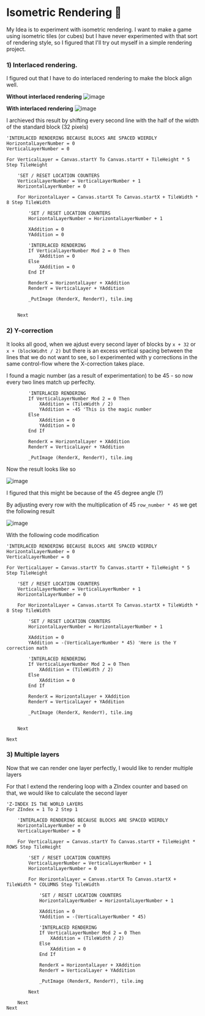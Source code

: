 # Isometric Rendering 🧊

My Idea is to experiment with isometric rendering. I want to make a game using isometric tiles (or cubes) but I have never experimented with that sort of rendering style, so I figured that I'll try out myself in a simple rendering project. 

### 1) Interlaced rendering. 

I figured out that I have to do interlaced rendering to make the block align well.

**Without interlaced rendering**
![image](./docs/non-interlaced.png)

**With interlaced rendering**
![image](./docs/interlaced-with-no-y-correction.png)

I archieved this result by shifting every second line with the half of the width of the standard block (32 pixels)

```basic
'INTERLACED RENDERING BECAUSE BLOCKS ARE SPACED WIERDLY
HorizontalLayerNumber = 0
VerticalLayerNumber = 0

For VerticalLayer = Canvas.startY To Canvas.startY + TileHeight * 5 Step TileHeight

    'SET / RESET LOCATION COUNTERS
    VerticalLayerNumber = VerticalLayerNumber + 1
    HorizontalLayerNumber = 0

    For HorizontalLayer = Canvas.startX To Canvas.startX + TileWidth * 8 Step TileWidth

        'SET / RESET LOCATION COUNTERS
        HorizontalLayerNumber = HorizontalLayerNumber + 1

        XAddition = 0
        YAddition = 0

        'INTERLACED RENDERING
        If VerticalLayerNumber Mod 2 = 0 Then
            XAddition = 0
        Else
            XAddition = 0
        End If

        RenderX = HorizontalLayer + XAddition
        RenderY = VerticalLayer + YAddition

        _PutImage (RenderX, RenderY), tile.img


    Next
```

### 2) Y-correction

It looks all good, when we ajdust every second layer of blocks by `x + 32` or `x + (blockWidht / 2)` but there is an excess vertical spacing between the lines that we do not want to see, so I experimented with y corrections in the same control-flow where the X-correction takes place.

I found a magic number (as a result of experimentation) to be 45 - so now every two lines match up perfeclty.

```basic
        'INTERLACED RENDERING
        If VerticalLayerNumber Mod 2 = 0 Then
            XAddition = (TileWidth / 2)
            YAddition = -45 'This is the magic number 
        Else
            XAddition = 0
            YAddition = 0
        End If

        RenderX = HorizontalLayer + XAddition
        RenderY = VerticalLayer + YAddition

        _PutImage (RenderX, RenderY), tile.img
```

Now the result looks like so

![image](./docs/interlaced-with-y-correction-1.png)

I figured that this might be because of the 45 degree angle (?)

By adjusting every row with the multiplication of 45 `row_number * 45` we get the following result

![image](./docs/interlaced-with-y-correction.png)

With the following code modification

```basic
'INTERLACED RENDERING BECAUSE BLOCKS ARE SPACED WIERDLY
HorizontalLayerNumber = 0
VerticalLayerNumber = 0

For VerticalLayer = Canvas.startY To Canvas.startY + TileHeight * 5 Step TileHeight

    'SET / RESET LOCATION COUNTERS
    VerticalLayerNumber = VerticalLayerNumber + 1
    HorizontalLayerNumber = 0

    For HorizontalLayer = Canvas.startX To Canvas.startX + TileWidth * 8 Step TileWidth

        'SET / RESET LOCATION COUNTERS
        HorizontalLayerNumber = HorizontalLayerNumber + 1

        XAddition = 0
        YAddition = -(VerticalLayerNumber * 45) 'Here is the Y correction math

        'INTERLACED RENDERING
        If VerticalLayerNumber Mod 2 = 0 Then
            XAddition = (TileWidth / 2)
        Else
            XAddition = 0
        End If

        RenderX = HorizontalLayer + XAddition
        RenderY = VerticalLayer + YAddition

        _PutImage (RenderX, RenderY), tile.img


    Next

Next
```

### 3) Multiple layers

Now that we can render one layer perfectly, I would like to render multiple layers

For that I extend the rendering loop with a ZIndex counter and based on that, we would like to calculate the second layer

```basic
'Z-INDEX IS THE WORLD LAYERS
For ZIndex = 1 To 2 Step 1

    'INTERLACED RENDERING BECAUSE BLOCKS ARE SPACED WIERDLY
    HorizontalLayerNumber = 0
    VerticalLayerNumber = 0

    For VerticalLayer = Canvas.startY To Canvas.startY + TileHeight * ROWS Step TileHeight

        'SET / RESET LOCATION COUNTERS
        VerticalLayerNumber = VerticalLayerNumber + 1
        HorizontalLayerNumber = 0

        For HorizontalLayer = Canvas.startX To Canvas.startX + TileWidth * COLUMNS Step TileWidth

            'SET / RESET LOCATION COUNTERS
            HorizontalLayerNumber = HorizontalLayerNumber + 1

            XAddition = 0
            YAddition = -(VerticalLayerNumber * 45)

            'INTERLACED RENDERING
            If VerticalLayerNumber Mod 2 = 0 Then
                XAddition = (TileWidth / 2)
            Else
                XAddition = 0
            End If

            RenderX = HorizontalLayer + XAddition
            RenderY = VerticalLayer + YAddition

            _PutImage (RenderX, RenderY), tile.img

        Next

    Next
Next
```